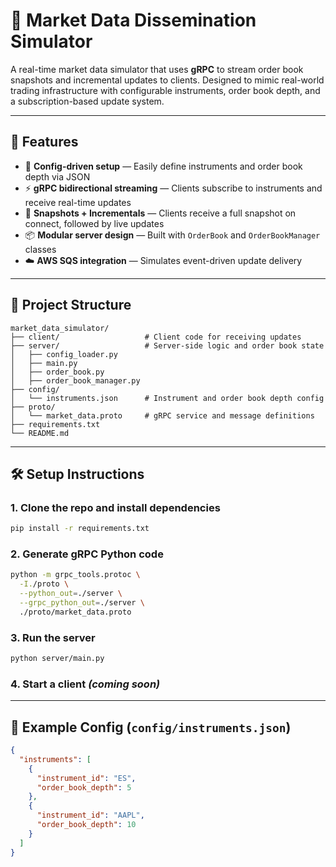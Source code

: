 # 📡 Market Data Dissemination Simulator

A real-time market data simulator that uses **gRPC** to stream order book snapshots and incremental updates to clients. Designed to mimic real-world trading infrastructure with configurable instruments, order book depth, and a subscription-based update system.

---

## 🚀 Features

- 📘 **Config-driven setup** — Easily define instruments and order book depth via JSON  
- ⚡ **gRPC bidirectional streaming** — Clients subscribe to instruments and receive real-time updates  
- 🔁 **Snapshots + Incrementals** — Clients receive a full snapshot on connect, followed by live updates  
- 📦 **Modular server design** — Built with `OrderBook` and `OrderBookManager` classes  
- ☁️ **AWS SQS integration** — Simulates event-driven update delivery  

---

## 📂 Project Structure

```
market_data_simulator/
├── client/                   # Client code for receiving updates
├── server/                   # Server-side logic and order book state
│   ├── config_loader.py
│   ├── main.py
│   ├── order_book.py
│   ├── order_book_manager.py
├── config/
│   └── instruments.json      # Instrument and order book depth config
├── proto/
│   └── market_data.proto     # gRPC service and message definitions
├── requirements.txt
└── README.md
```

---

## 🛠 Setup Instructions

### 1. Clone the repo and install dependencies

```bash
pip install -r requirements.txt
```

### 2. Generate gRPC Python code

```bash
python -m grpc_tools.protoc \
  -I./proto \
  --python_out=./server \
  --grpc_python_out=./server \
  ./proto/market_data.proto
```

### 3. Run the server

```bash
python server/main.py
```

### 4. Start a client *(coming soon)*

---

## 🧪 Example Config (`config/instruments.json`)

```json
{
  "instruments": [
    {
      "instrument_id": "ES",
      "order_book_depth": 5
    },
    {
      "instrument_id": "AAPL",
      "order_book_depth": 10
    }
  ]
}
```